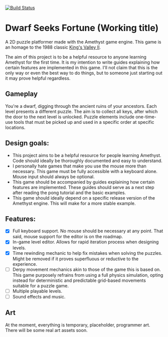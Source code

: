 [![Build Status](https://travis-ci.com/Jazarro/dwarf_seeks_fortune.svg?branch=master)](https://travis-ci.com/Jazarro/dwarf_seeks_fortune)

# Dwarf Seeks Fortune (Working title)
A 2D puzzle platformer made with the Amethyst game engine. This game is an homage to the 1988 classic [King's Valley II](https://en.wikipedia.org/wiki/King%27s_Valley_II). 

The aim of this project is to be a helpful resource to anyone learning Amethyst for the first time. It is my intention to write guides explaining how certain features are implemented in this game. I'll not claim that this is the only way or even the best way to do things, but to someone just starting out it may prove helpful regardless.

## Gameplay
You're a dwarf, digging through the ancient ruins of your ancestors. Each level presents a different puzzle. The aim is to collect all keys, after which the door to the next level is unlocked. Puzzle elements include one-time-use tools that must be picked up and used in a specific order at specific locations.

## Design goals:
- This project aims to be a helpful resource for people learning Amethyst. Code should ideally be  thoroughly documented and easy to understand.
- I personally hate games that make you use the mouse more than necessary. This game must be fully accessible with a keyboard alone. Mouse input should always be optional.
- This game should be accompanied by guides explaining how certain features are implemented. These guides should serve as a next step after reading the pong tutorial and the basic examples.
- This game should ideally depend on a specific release version of the Amethyst engine. This will make for a more stable example. 

## Features:
- [x] Full keyboard support. No mouse should be necessary at any point. That said, mouse support for the editor is on the roadmap.
- [x] In-game level editor. Allows for rapid iteration process when designing levels.
- [x] Time rewinding mechanic to help fix mistakes when solving the puzzles. Might be removed if it proves superfluous or reductive to the experience.
- [ ] Derpy movement mechanics akin to those of the game this is based on. This game purposely refrains from using a full physics simulation, opting instead for deterministic and predictable grid-based movements suitable for a puzzle game.
- [ ] Multiple playable levels.
- [ ] Sound effects and music.

## Art
At the moment, everything is temporary, placeholder, programmer art. There will be some real art assets soon.
